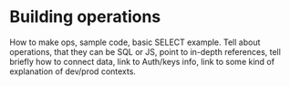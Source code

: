 # Building operations

How to make ops, sample code, basic SELECT example. Tell about operations, that they can be SQL or JS, point to in-depth references, tell briefly how to connect data, link to Auth/keys info, link to some kind of explanation of dev/prod contexts.

